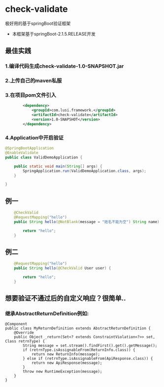 # check-validate
极好用的基于springBoot验证框架
* 本框架基于springBoot-2.1.5.RELEASE开发

## 最佳实践
### 1.编译代码生成check-validate-1.0-SNAPSHOT.jar
### 2.上传自己的maven私服
### 3.在项目pom文件引入
```xml
        <dependency>
            <groupId>com.lusi.framework.</groupId>
            <artifactId>check-validate</artifactId>
            <version>1.0-SNAPSHOT</version>
        </dependency>
```
### 4.Application中开启验证
```java
@SpringBootApplication
@EnableValidate
public class ValidDemoApplication {

    public static void main(String[] args) {
        SpringApplication.run(ValidDemoApplication.class, args);
    }

}
```

## 例一
```java
    @CheckValid
    @RequestMapping("hello")
    public String hello(@NotBlank(message = "姓名不能为空") String name) {

        return "hello";
    }
```
## 例二
```java
    @RequestMapping("hello")
    public String hello(@CheckValid User user) {

        return "hello";
    }
```
## 想要验证不通过后的自定义响应？很简单..
### 继承AbstractReturnDefinition例如:
```
@Component
public class MyReturnDefinition extends AbstractReturnDefinition {
    @Override
    public Object _return(Set<? extends ConstraintViolation<?>> set, Class retrnType) {
        String message = set.stream().findFirst().get().getMessage();
        if (retrnType.isAssignableFrom(ReturnInfo.class)) {
            return new ReturnInfo(message);
        } else if (retrnType.isAssignableFrom(ApiResponse.class)) {
            return new ApiResponse(message);
        }
        throw new RuntimeException(message);
    }
}
```
